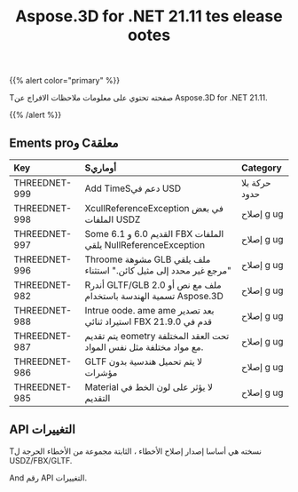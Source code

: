 ﻿---
title: Aspose.3D for .NET 21.11 tes elease ootes
type: docs
weight: 2
url: /ar/net/aspose-3d-for-net-21-11-release-notes/
---
{{% alert color="primary" %}}

Tصفحته تحتوي على معلومات ملاحظات الافراج عن Aspose.3D for .NET 21.11.

{{% /alert %}}
## **Ements proو Cمعلقة**

|**Key**|**Sأوماري**|**Category**|
|:- |:- |:- |
|THREEDNET-999 |Add TimeSدعم في USD|حركة بلا حدود|
|THREEDNET-998 |XcullReferenceException في بعض الملفات USDZ|إصلاح g ug|
|THREEDNET-997 |Some القديم 6.0 و 6.1 FBX الملفات يلقي NullReferenceException|إصلاح g ug|
|THREEDNET-996 |Throome مشوهة GLB ملف يلقي "مرجع غير محدد إلى مثيل كائن." استثناء|إصلاح g ug|
|THREEDNET-982 |Rأندر GLTF/GLB 2.0 ملف مع نص أو تسمية الهندسة باستخدام Aspose.3D|إصلاح g ug|
|THREEDNET-988 |Intrue oode. ame ame بعد تصدير استيراد ثنائي FBX قدم في 21.9.0|إصلاح g ug|
|THREEDNET-987 |يتم تقديم eometry تحت العقد المختلفة مع مواد مختلفة مثل نفس المواد.|إصلاح g ug|
|THREEDNET-986 |GLTF لا يتم تحميل هندسية بدون مؤشرات|إصلاح g ug|
|THREEDNET-985 |Material لا يؤثر على لون الخط في التقديم|إصلاح g ug|


## API التغييرات ##

Tنسخته هي أساسا إصدار إصلاح الأخطاء ، الثابتة مجموعة من الأخطاء الحرجة ل USDZ/FBX/GLTF.

And رقم API التغييرات.